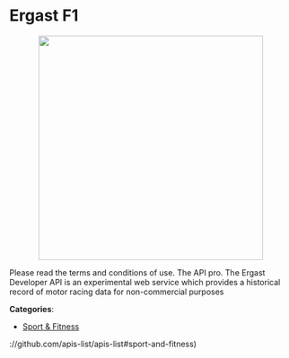 # Ergast F1
<p align="center">
    <img width="400" src="https://raw.githubusercontent.com/apis-list/apis-list/apis/ergast-f1/logo_256x256.png" />
</p>

Please read the terms and conditions of use.  The API pro. The Ergast Developer API is an experimental web service which provides a historical record of motor racing data for non-commercial purposes



**Categories**:
- [Sport & Fitness](https://github.com/apis-list/apis-list#sport-and-fitness)



://github.com/apis-list/apis-list#sport-and-fitness)





